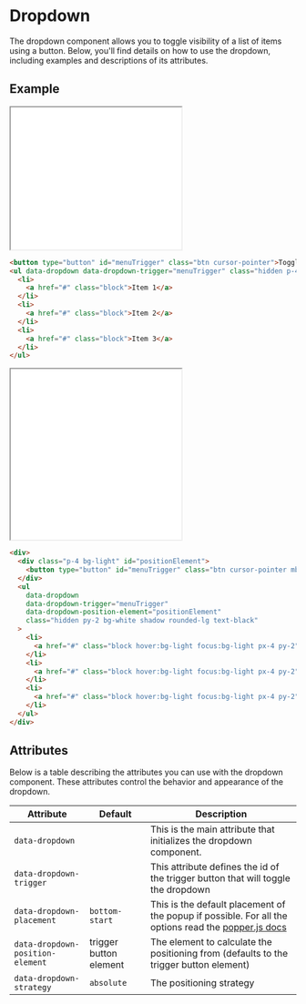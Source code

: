 # Dropdown

The dropdown component allows you to toggle visibility of a list of items using a button. Below, you'll find details on how to use the dropdown, including examples and descriptions of its attributes.

## Example

<iframe src="../examples/dropdown.html" height="250"></iframe>

```html
<button type="button" id="menuTrigger" class="btn cursor-pointer">Toggle the dropdown</button>
<ul data-dropdown data-dropdown-trigger="menuTrigger" class="hidden p-4 bg-white shadow rounded-lg text-black">
  <li>
    <a href="#" class="block">Item 1</a>
  </li>
  <li>
    <a href="#" class="block">Item 2</a>
  </li>
  <li>
    <a href="#" class="block">Item 3</a>
  </li>
</ul>
```

<iframe src="../examples/dropdown_position.html" height="300"></iframe>

```html
<div>
  <div class="p-4 bg-light" id="positionElement">
    <button type="button" id="menuTrigger" class="btn cursor-pointer mb-6">Toggle the dropdown</button>
  </div>
  <ul
    data-dropdown
    data-dropdown-trigger="menuTrigger"
    data-dropdown-position-element="positionElement"
    class="hidden py-2 bg-white shadow rounded-lg text-black"
  >
    <li>
      <a href="#" class="block hover:bg-light focus:bg-light px-4 py-2">Item 1</a>
    </li>
    <li>
      <a href="#" class="block hover:bg-light focus:bg-light px-4 py-2">Item 2</a>
    </li>
    <li>
      <a href="#" class="block hover:bg-light focus:bg-light px-4 py-2">Item 3</a>
    </li>
  </ul>
</div>
```

## Attributes

Below is a table describing the attributes you can use with the dropdown component. These attributes control the behavior and appearance of the dropdown.

| Attribute                        | Default                | Description                                                                                                                                      |
| -------------------------------- | ---------------------- | ------------------------------------------------------------------------------------------------------------------------------------------------ |
| `data-dropdown`                  |                        | This is the main attribute that initializes the dropdown component.                                                                              |
| `data-dropdown-trigger`          |                        | This attribute defines the id of the trigger button that will toggle the dropdown                                                                |
| `data-dropdown-placement`        | `bottom-start`         | This is the default placement of the popup if possible. For all the options read the [popper.js docs](https://popper.js.org/docs/v2/placements/) |
| `data-dropdown-position-element` | trigger button element | The element to calculate the positioning from (defaults to the trigger button element)                                                           |
| `data-dropdown-strategy`         | `absolute`             | The positioning strategy                                                                                                                         |
